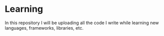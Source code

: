 # Learning

In this repository I will be uploading all the code I write while learning new languages, frameworks, libraries, etc.
